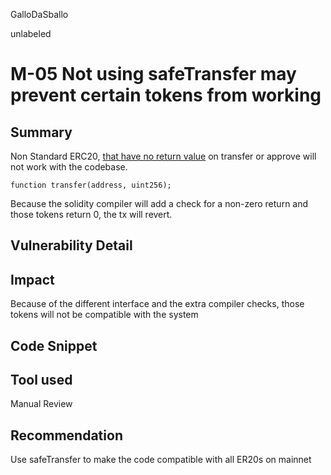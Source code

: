 GalloDaSballo

unlabeled

# M-05 Not using safeTransfer may prevent certain tokens from working

## Summary

Non Standard ERC20, [that have no return value](https://github.com/d-xo/weird-erc20#missing-return-values) on transfer or approve will not work with the codebase.

`function transfer(address, uint256);`

Because the solidity compiler will add a check for a non-zero return and those tokens return 0, the tx will revert.

## Vulnerability Detail

## Impact

Because of the different interface and the extra compiler checks, those tokens will not be compatible with the system

## Code Snippet

## Tool used

Manual Review

## Recommendation

Use safeTransfer to make the code compatible with all ER20s on mainnet

